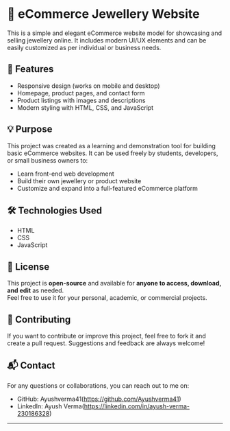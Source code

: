 # 💎 eCommerce Jewellery Website

This is a simple and elegant eCommerce website model for showcasing and selling jewellery online. It includes modern UI/UX elements and can be easily customized as per individual or business needs.


## 📁 Features

- Responsive design (works on mobile and desktop)
- Homepage, product pages, and contact form
- Product listings with images and descriptions
- Modern styling with HTML, CSS, and JavaScript

## 💡 Purpose

This project was created as a learning and demonstration tool for building basic eCommerce websites. It can be used freely by students, developers, or small business owners to:

- Learn front-end web development
- Build their own jewellery or product website
- Customize and expand into a full-featured eCommerce platform

## 🛠️ Technologies Used

- HTML  
- CSS  
- JavaScript  

## 📝 License

This project is **open-source** and available for **anyone to access, download, and edit** as needed.  
Feel free to use it for your personal, academic, or commercial projects.

## 🤝 Contributing

If you want to contribute or improve this project, feel free to fork it and create a pull request. Suggestions and feedback are always welcome!

## 📬 Contact

For any questions or collaborations, you can reach out to me on:

- GitHub: Ayushverma41(https://github.com/Ayushverma41)
- LinkedIn: Ayush Verma(https://linkedin.com/in/ayush-verma-230186328)

---

